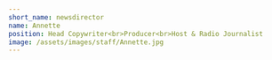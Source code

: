```yaml
---
short_name: newsdirector
name: Annette
position: Head Copywriter<br>Producer<br>Host & Radio Journalist
image: /assets/images/staff/Annette.jpg
---
```

